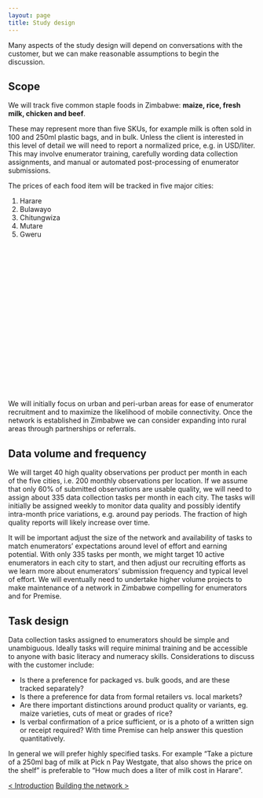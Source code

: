 ```yaml
---
layout: page
title: Study design
---
```


Many aspects of the study design will depend on conversations with the customer, but we can make reasonable assumptions to begin the discussion.

## Scope
We will track five common staple foods in Zimbabwe: <strong>maize, rice, fresh milk, chicken and beef</strong>.

These may represent more than five SKUs, for example milk is often sold in 100 and 250ml plastic bags, and in bulk. Unless the client is interested in this level of detail we will need to report a normalized price, e.g. in USD/liter. This may involve enumerator training, carefully wording data collection assignments, and manual or automated post-processing of enumerator submissions.

The prices of each food item will be tracked in five major cities:

<div class="list-with-map">
  <div class="list">
    <ol>
      <li>Harare</li>
      <li>Bulawayo</li>
      <li>Chitungwiza</li>
      <li>Mutare</li>
      <li>Gweru</li>
    </ol>
  </div>
  <div class="map">
    <div id="citymap-container" style="position: relative; height: 300px; width: 100%;"></div>
  </div>
</div>

We will initially focus on urban and peri-urban areas for ease of enumerator recruitment and to maximize the likelihood of mobile connectivity. Once the network is established in Zimbabwe we can consider expanding into rural areas through partnerships or referrals.

## Data volume and frequency
We will target 40 high quality observations per product per month in each of the five cities, i.e. 200 monthly observations per location. If we assume that only 60% of submitted observations are usable quality, we will need to assign about 335 data collection tasks per month in each city. The tasks will initially be assigned weekly to monitor data quality and possibly identify intra-month price variations, e.g. around pay periods. The fraction of high quality reports will likely increase over time.

It will be important adjust the size of the network and availability of tasks to match enumerators’ expectations around level of effort and earning potential. With only 335 tasks per month, we might target 10 active enumerators in each city to start, and then adjust our recruiting efforts as we learn more about enumerators’ submission frequency and typical level of effort. We will eventually need to undertake higher volume projects to make maintenance of a network in Zimbabwe compelling for enumerators and for Premise.

## Task design
Data collection tasks assigned to enumerators should be simple and unambiguous. Ideally tasks will require minimal training and be accessible to anyone with basic literacy and numeracy skills. Considerations to discuss with the customer include:

* Is there a preference for packaged vs. bulk goods, and are these tracked separately?
* Is there a preference for data from formal retailers vs. local markets?
* Are there important distinctions around product quality or variants, eg. maize varieties, cuts of meat or grades of rice?
* Is verbal confirmation of a price sufficient, or is a photo of a written sign or receipt required? With time Premise can help answer this question quantitatively.

In general we will prefer highly specified tasks. For example “Take a picture of a 250ml bag of milk at Pick n Pay Westgate, that also shows the price on the shelf” is preferable to “How much does a liter of milk cost in Harare”.

<div class="pagination">
  <a class="pagination-item older" href="{{ site.baseurl }}/">< Introduction</a>
  <a class="pagination-item newer" href="{{ site.baseurl }}/2_building_the_network">Building the network ></a>
</div>